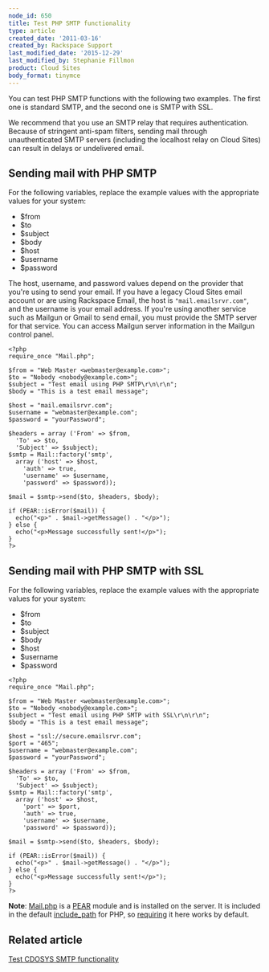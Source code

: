 ```yaml
---
node_id: 650
title: Test PHP SMTP functionality
type: article
created_date: '2011-03-16'
created_by: Rackspace Support
last_modified_date: '2015-12-29'
last_modified_by: Stephanie Fillmon
product: Cloud Sites
body_format: tinymce
---
```


You can test PHP SMTP functions with the following two examples. The
first one is standard SMTP, and the second one is SMTP with SSL.

We recommend that you use an SMTP relay that requires authentication.
Because of stringent anti-spam filters, sending mail through
unauthenticated SMTP servers (including the localhost relay on Cloud
Sites) can result in delays or undelivered email.

Sending mail with PHP SMTP
--------------------------

For the following variables, replace the example values with the
appropriate values for your system:

-   \$from
-   \$to
-   \$subject
-   \$body
-   \$host
-   \$username
-   \$password

The host, username, and password values depend on the provider that
you're using to send your email. If you have a legacy Cloud Sites email
account or are using Rackspace Email, the host is
`"mail.emailsrvr.com"`, and the username is your email address. If
you're using another service such as Mailgun or Gmail to send email, you
must provide the SMTP server for that service. You can access Mailgun
server information in the Mailgun control panel.

    <?php
    require_once "Mail.php";

    $from = "Web Master <webmaster@example.com>";
    $to = "Nobody <nobody@example.com>";
    $subject = "Test email using PHP SMTP\r\n\r\n";
    $body = "This is a test email message";

    $host = "mail.emailsrvr.com";
    $username = "webmaster@example.com";
    $password = "yourPassword";

    $headers = array ('From' => $from,
      'To' => $to,
      'Subject' => $subject);
    $smtp = Mail::factory('smtp',
      array ('host' => $host,
        'auth' => true,
        'username' => $username,
        'password' => $password));

    $mail = $smtp->send($to, $headers, $body);

    if (PEAR::isError($mail)) {
      echo("<p>" . $mail->getMessage() . "</p>");
    } else {
      echo("<p>Message successfully sent!</p>");
    }
    ?>

Sending mail with PHP SMTP with SSL
-----------------------------------

For the following variables, replace the example values with the
appropriate values for your system:

-   \$from
-   \$to
-   \$subject
-   \$body
-   \$host
-   \$username
-   \$password

<!-- -->


    <?php
    require_once "Mail.php";

    $from = "Web Master <webmaster@example.com>";
    $to = "Nobody <nobody@example.com>";
    $subject = "Test email using PHP SMTP with SSL\r\n\r\n";
    $body = "This is a test email message";

    $host = "ssl://secure.emailsrvr.com";
    $port = "465";
    $username = "webmaster@example.com";
    $password = "yourPassword";

    $headers = array ('From' => $from,
      'To' => $to,
      'Subject' => $subject);
    $smtp = Mail::factory('smtp',
      array ('host' => $host,
        'port' => $port,
        'auth' => true,
        'username' => $username,
        'password' => $password));

    $mail = $smtp->send($to, $headers, $body);

    if (PEAR::isError($mail)) {
      echo("<p>" . $mail->getMessage() . "</p>");
    } else {
      echo("<p>Message successfully sent!</p>");
    }
    ?>

**Note**:
[Mail.php](http://pear.php.net/package/Mail "http://pear.php.net/package/Mail")
is a [PEAR](http://pear.php.net/ "http://pear.php.net/") module and is
installed on the server. It is included in the default
[include\_path](http://www.php.net/manual/en/ini.core.php "http://www.php.net/manual/en/ini.core.php#ini.include-path")
for PHP, so
[requiring](http://php.net/manual/en/function.require.php "http://php.net/manual/en/function.require.php")
it here works by default.

Related article
---------------

[Test CDOSYS SMTP
functionality](/how-to/test-cdosys-smtp-functionality)

